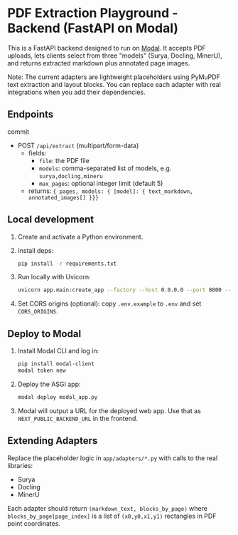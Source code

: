 # PDF Extraction Playground - Backend (FastAPI on Modal)

This is a FastAPI backend designed to run on [Modal](https://modal.com). It accepts PDF uploads, lets clients select from three "models" (Surya, Docling, MinerU), and returns extracted markdown plus annotated page images.

Note: The current adapters are lightweight placeholders using PyMuPDF text extraction and layout blocks. You can replace each adapter with real integrations when you add their dependencies.

## Endpoints
commit
- POST `/api/extract` (multipart/form-data)
  - fields:
    - `file`: the PDF file
    - `models`: comma-separated list of models, e.g. `surya,docling,mineru`
    - `max_pages`: optional integer limit (default 5)
  - returns: `{ pages, models: { [model]: { text_markdown, annotated_images[] }}}`

## Local development

1. Create and activate a Python environment.
2. Install deps:

   ```bash
   pip install -r requirements.txt
   ```

3. Run locally with Uvicorn:

   ```bash
   uvicorn app.main:create_app --factory --host 0.0.0.0 --port 8000 --reload
   ```

4. Set CORS origins (optional): copy `.env.example` to `.env` and set `CORS_ORIGINS`.

## Deploy to Modal

1. Install Modal CLI and log in:

   ```bash
   pip install modal-client
   modal token new
   ```

2. Deploy the ASGI app:

   ```bash
   modal deploy modal_app.py
   ```

3. Modal will output a URL for the deployed web app. Use that as `NEXT_PUBLIC_BACKEND_URL` in the frontend.

## Extending Adapters

Replace the placeholder logic in `app/adapters/*.py` with calls to the real libraries:
- Surya
- Docling
- MinerU

Each adapter should return `(markdown_text, blocks_by_page)` where `blocks_by_page[page_index]` is a list of `(x0,y0,x1,y1)` rectangles in PDF point coordinates.
